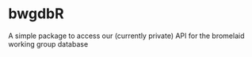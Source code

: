 # bwgdbR
A simple package to access our (currently private) API for the bromelaid working group database
